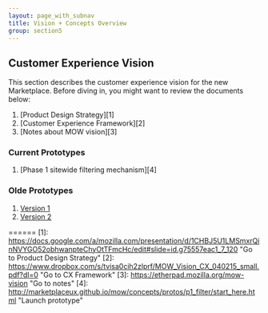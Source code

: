 ```yaml
---
layout: page_with_subnav
title: Vision + Concepts Overview
group: section5
---
```



## Customer Experience Vision

This section describes the customer experience vision for the new Marketplace. Before diving in, you might want to review the documents below:

1. [Product Design Strategy][1]
2. [Customer Experience Framework][2]
3. [Notes about MOW vision][3]



### Current Prototypes

1. [Phase 1 sitewide filtering mechanism][4]

### Olde Prototypes
1. [Version 1][5]
2. [Version 2][6]

======
[1]: https://docs.google.com/a/mozilla.com/presentation/d/1CHBJ5U1LMSmxrQinNVYGO52obhwanpteChyOtTFmcHc/edit#slide=id.g75557eac1_7_120 "Go to Product Design Strategy"
[2]: https://www.dropbox.com/s/tvisa0cih2zlprf/MOW_Vision_CX_040215_small.pdf?dl=0 "Go to CX Framework"
[3]: https://etherpad.mozilla.org/mow-vision "Go to notes"
[4]: http://marketplaceux.github.io/mow/concepts/protos/p1_filter/start_here.html "Launch prototype"

[5]: http://marketplaceux.github.io/mow/concepts/protos/filter/start_here.html "Launch old prototype 1"
[6]: http://marketplaceux.github.io/mow/concepts/protos/filter_alt/start_here.html "Launch old prototype 1"



&nbsp;
<br/>
&nbsp;
&nbsp;
<br/>
&nbsp;



